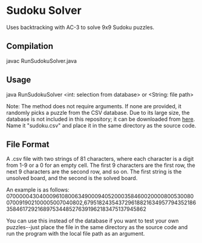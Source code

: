 # Sudoku Solver

Uses backtracking with AC-3 to solve 9x9 Sudoku puzzles.

## Compilation

javac RunSudokuSolver.java

## Usage

java RunSudokuSolver <int: selection from database> or <String: file path>

Note: The method does not require arguments. If none are provided, it randomly picks a puzzle from the CSV database. Due to its large size, the database is not included in this repository; it can be downloaded from [here](https://www.kaggle.com/datasets/rohanrao/sudoku). Name it "sudoku.csv" and place it in the same directory as the source code.

## File Format

A .csv file with two strings of 81 characters, where each character is a digit from 1-9 or a 0 for an empty cell. The first 9 characters are the first row, the next 9 characters are the second row, and so on. The first string is the unsolved board, and the second is the solved board.

An example is as follows:
070000043040009610800634900094052000358460020000800530080070091902100005007040802,679518243543729618821634957794352186358461729216897534485276391962183475137945862

You can use this instead of the database if you want to test your own puzzles--just place the file in the same directory as the source code and run the program with the local file path as an argument.
